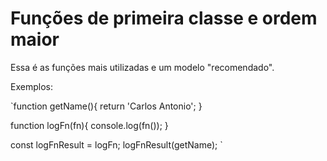 # Funções de primeira classe e ordem maior
Essa é as funções mais utilizadas e um modelo "recomendado".

Exemplos:

`function getName(){
	return 'Carlos Antonio';
}

function logFn(fn){
	console.log(fn());
}

const logFnResult = logFn;
logFnResult(getName);
`
